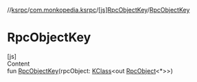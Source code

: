 //[ksrpc](../../index.md)/[com.monkopedia.ksrpc](../index.md)/[[js]RpcObjectKey](index.md)/[RpcObjectKey](-rpc-object-key.md)



# RpcObjectKey  
[js]  
Content  
fun [RpcObjectKey](-rpc-object-key.md)(rpcObject: [KClass](https://kotlinlang.org/api/latest/jvm/stdlib/kotlin.reflect/-k-class/index.html)<out [RpcObject](../-rpc-object/index.md)<*>>)  



